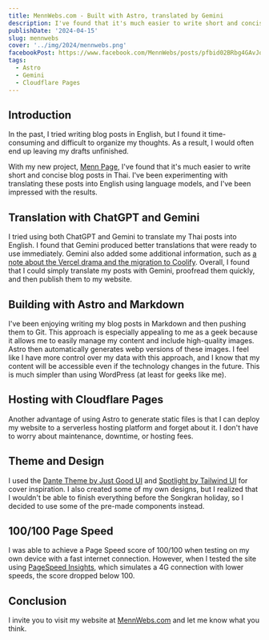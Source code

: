 ```yaml
---
title: MennWebs.com - Built with Astro, translated by Gemini
description: I've found that it's much easier to write short and concise blog posts in Thai. I've been experimenting with translating these posts into English using language models, and I've been impressed with the results.
publishDate: '2024-04-15'
slug: mennwebs
cover: '../img/2024/mennwebs.png'
facebookPost: https://www.facebook.com/MennWebs/posts/pfbid02BRbg4GAvJoSiH98nM3B53W1NgjACRnh3b7uqGhjboaYhvYtVA6cmhDnXsPJJGd4wl
tags:
  - Astro
  - Gemini
  - Cloudflare Pages
---
```


## Introduction

In the past, I tried writing blog posts in English, but I found it time-consuming and difficult to organize my thoughts. As a result, I would often end up leaving my drafts unfinished.

With my new project, [Menn Page](https://www.facebook.com/MennWebs/), I've found that it's much easier to write short and concise blog posts in Thai. I've been experimenting with translating these posts into English using language models, and I've been impressed with the results.

## Translation with ChatGPT and Gemini

I tried using both ChatGPT and Gemini to translate my Thai posts into English. I found that Gemini produced better translations that were ready to use immediately. Gemini also added some additional information, such as [a note about the Vercel drama and the migration to Coolify](http://localhost:4321/stories/vercel-drama/#additional-note-from-gemini). Overall, I found that I could simply translate my posts with Gemini, proofread them quickly, and then publish them to my website.

## Building with Astro and Markdown

I've been enjoying writing my blog posts in Markdown and then pushing them to Git. This approach is especially appealing to me as a geek because it allows me to easily manage my content and include high-quality images. Astro then automatically generates webp versions of these images. I feel like I have more control over my data with this approach, and I know that my content will be accessible even if the technology changes in the future. This is much simpler than using WordPress (at least for geeks like me).

## Hosting with Cloudflare Pages

Another advantage of using Astro to generate static files is that I can deploy my website to a serverless hosting platform and forget about it. I don't have to worry about maintenance, downtime, or hosting fees.

## Theme and Design

I used the [Dante Theme by Just Good UI](https://astro.build/themes/details/dante/) and [Spotlight by Tailwind UI](https://tailwindui.com/templates/spotlight) for cover inspiration. I also created some of my own designs, but I realized that I wouldn't be able to finish everything before the Songkran holiday, so I decided to use some of the pre-made components instead.

## 100/100 Page Speed

I was able to achieve a Page Speed score of 100/100 when testing on my own device with a fast internet connection. However, when I tested the site using [PageSpeed Insights](https://pagespeed.web.dev/), which simulates a 4G connection with lower speeds, the score dropped below 100.

## Conclusion

I invite you to visit my website at [MennWebs.com](https://mennwebs.com/) and let me know what you think.
